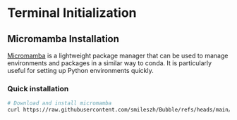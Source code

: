 # Terminal Initialization

## Micromamba Installation
[Micromamba](https://mamba.readthedocs.io/en/latest/installation/micromamba-installation.html) is a lightweight package manager that can be used to manage environments and packages in a similar way to conda. It is particularly useful for setting up Python environments quickly.

### Quick installation
```bash
# Download and install micromamba
curl https://raw.githubusercontent.com/smileszh/Bubble/refs/heads/main/terminal/micromamba_install.sh | bash
```
